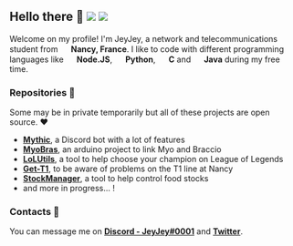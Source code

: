 ## Hello there 👋 <img src="https://img.shields.io/badge/Status-active-green"/>  <img src="https://img.shields.io/badge/Repositories-11-blue"/>

Welcome on my profile! I'm JeyJey, a network and telecommunications student from <img src="https://img.icons8.com/color/1048/france-circular.png" width="15"/> **Nancy, France**.
I like to code with different programming languages like <img src="https://img.icons8.com/fluency/512/node-js.png" width="15"/> **Node.JS**, <img src="https://img.icons8.com/color/2x/python.png" width="15"/> **Python**, <img src="https://img.icons8.com/color/2x/c-programming.png" width="15"/> **C** and <img src="https://img.icons8.com/color/2x/java-coffee-cup-logo.png" width="15"/> **Java** during my free time.

### Repositories 🔧

Some may be in private temporarily but all of these projects are open source. ❤
* **[Mythic](https://github.com/JeyyJeyy/Mythic)**, a Discord bot with a lot of features
* **[MyoBras](https://github.com/JeyyJeyy/MyoBras)**, an arduino project to link Myo and Braccio
* **[LoLUtils](https://github.com/JeyyJeyy/LoLUtils)**, a tool to help choose your champion on League of Legends
* **[Get-T1](https://github.com/JeyyJeyy/Get-T1)**, to be aware of problems on the T1 line at Nancy
* **[StockManager](https://github.com/JeyyJeyy/StockManager-server)**, a tool to help control food stocks
* and more in progress... !

### Contacts 📝

You can message me on **[Discord - JeyJey#0001](https://discord.com/users/442645039693299723)** and **[Twitter](https://twitter.com/gJeyJey_)**.
